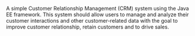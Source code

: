 A simple Customer Relationship Management (CRM) system using the Java EE framework. This system should allow users to manage and analyze their customer interactions and other customer-related data with the goal to improve customer relationship, retain customers and to drive sales.
